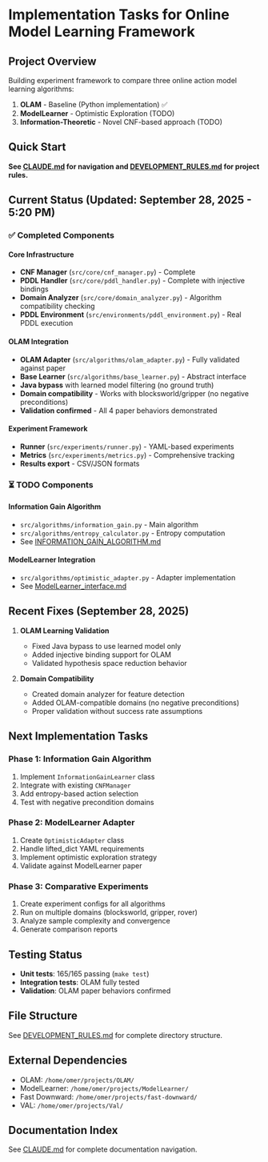 # Implementation Tasks for Online Model Learning Framework

## Project Overview
Building experiment framework to compare three online action model learning algorithms:
1. **OLAM** - Baseline (Python implementation) ✅
2. **ModelLearner** - Optimistic Exploration (TODO)
3. **Information-Theoretic** - Novel CNF-based approach (TODO)

## Quick Start
**See [CLAUDE.md](../CLAUDE.md) for navigation and [DEVELOPMENT_RULES.md](DEVELOPMENT_RULES.md) for project rules.**

## Current Status (Updated: September 28, 2025 - 5:20 PM)

### ✅ Completed Components

#### Core Infrastructure
- **CNF Manager** (`src/core/cnf_manager.py`) - Complete
- **PDDL Handler** (`src/core/pddl_handler.py`) - Complete with injective bindings
- **Domain Analyzer** (`src/core/domain_analyzer.py`) - Algorithm compatibility checking
- **PDDL Environment** (`src/environments/pddl_environment.py`) - Real PDDL execution

#### OLAM Integration
- **OLAM Adapter** (`src/algorithms/olam_adapter.py`) - Fully validated against paper
- **Base Learner** (`src/algorithms/base_learner.py`) - Abstract interface
- **Java bypass** with learned model filtering (no ground truth)
- **Domain compatibility** - Works with blocksworld/gripper (no negative preconditions)
- **Validation confirmed** - All 4 paper behaviors demonstrated

#### Experiment Framework
- **Runner** (`src/experiments/runner.py`) - YAML-based experiments
- **Metrics** (`src/experiments/metrics.py`) - Comprehensive tracking
- **Results export** - CSV/JSON formats

### ⏳ TODO Components

#### Information Gain Algorithm
- `src/algorithms/information_gain.py` - Main algorithm
- `src/algorithms/entropy_calculator.py` - Entropy computation
- See [INFORMATION_GAIN_ALGORITHM.md](information_gain_algorithm/INFORMATION_GAIN_ALGORITHM.md)

#### ModelLearner Integration
- `src/algorithms/optimistic_adapter.py` - Adapter implementation
- See [ModelLearner_interface.md](external_repos/ModelLearner_interface.md)

## Recent Fixes (September 28, 2025)

1. **OLAM Learning Validation**
   - Fixed Java bypass to use learned model only
   - Added injective binding support for OLAM
   - Validated hypothesis space reduction behavior

2. **Domain Compatibility**
   - Created domain analyzer for feature detection
   - Added OLAM-compatible domains (no negative preconditions)
   - Proper validation without success rate assumptions

## Next Implementation Tasks

### Phase 1: Information Gain Algorithm
1. Implement `InformationGainLearner` class
2. Integrate with existing `CNFManager`
3. Add entropy-based action selection
4. Test with negative precondition domains

### Phase 2: ModelLearner Adapter
1. Create `OptimisticAdapter` class
2. Handle lifted_dict YAML requirements
3. Implement optimistic exploration strategy
4. Validate against ModelLearner paper

### Phase 3: Comparative Experiments
1. Create experiment configs for all algorithms
2. Run on multiple domains (blocksworld, gripper, rover)
3. Analyze sample complexity and convergence
4. Generate comparison reports

## Testing Status

- **Unit tests**: 165/165 passing (`make test`)
- **Integration tests**: OLAM fully tested
- **Validation**: OLAM paper behaviors confirmed

## File Structure
See [DEVELOPMENT_RULES.md](DEVELOPMENT_RULES.md) for complete directory structure.

## External Dependencies
- OLAM: `/home/omer/projects/OLAM/`
- ModelLearner: `/home/omer/projects/ModelLearner/`
- Fast Downward: `/home/omer/projects/fast-downward/`
- VAL: `/home/omer/projects/Val/`

## Documentation Index
See [CLAUDE.md](../CLAUDE.md) for complete documentation navigation.